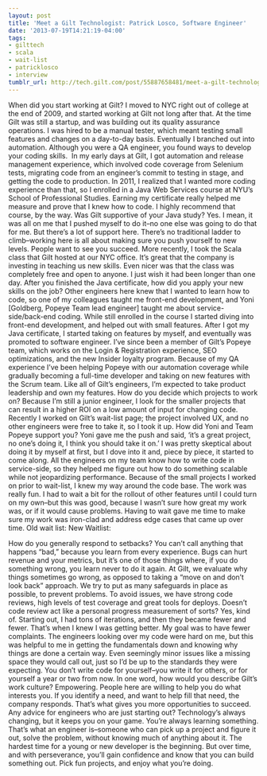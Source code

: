```yaml
---
layout: post
title: 'Meet a Gilt Technologist: Patrick Losco, Software Engineer'
date: '2013-07-19T14:21:19-04:00'
tags:
- gilttech
- scala
- wait-list
- patricklosco
- interview
tumblr_url: http://tech.gilt.com/post/55887658481/meet-a-gilt-technologist-patrick-losco-software
---
```



When did you start working at Gilt?
I moved to NYC right out of college at the end of 2009, and started working at Gilt not long after that. At the time Gilt was still a startup, and was building out its quality assurance operations. I was hired to be a manual tester, which meant testing small features and changes on a day-to-day basis. Eventually I branched out into automation.
Although you were a QA engineer, you found ways to develop your coding skills. 
In my early days at Gilt, I got automation and release management experience, which involved code coverage from Selenium tests, migrating code from an engineer’s commit to testing in stage, and getting the code to production. In 2011, I realized that I wanted more coding experience than that, so I enrolled in a Java Web Services course at NYU’s School of Professional Studies. Earning my certificate really helped me measure and prove that I knew how to code. I highly recommend that course, by the way.
Was Gilt supportive of your Java study?
Yes. I mean, it was all on me that I pushed myself to do it–no one else was going to do that for me. But there’s a lot of support here. There’s no traditional ladder to climb–working here is all about making sure you push yourself to new levels. People want to see you succeed.
More recently, I took the Scala class that Gilt hosted at our NYC office. It’s great that the company is investing in teaching us new skills. Even nicer was that the class was completely free and open to anyone. I just wish it had been longer than one day.
After you finished the Java certificate, how did you apply your new skills on the job?
Other engineers here knew that I wanted to learn how to code, so one of my colleagues taught me front-end development, and Yoni [Goldberg, Popeye Team lead engineer] taught me about service-side/back-end coding.
While still enrolled in the course I started diving into front-end development, and helped out with small features. After I got my Java certificate, I started taking on features by myself, and eventually was promoted to software engineer. I’ve since been a member of Gilt’s Popeye team, which works on the Login & Registration experience, SEO optimizations, and the new Insider loyalty program. Because of my QA experience I’ve been helping Popeye with our automation coverage while gradually becoming a full-time developer and taking on new features with the Scrum team. Like all of Gilt’s engineers, I’m expected to take product leadership and own my features.
How do you decide which projects to work on?
Because I’m still a junior engineer, I look for the smaller projects that can result in a higher ROI on a low amount of input for changing code. Recently I worked on Gilt’s wait-list page; the project involved UX, and no other engineers were free to take it, so I took it up.
How did Yoni and Team Popeye support you?
Yoni gave me the push and said, ‘it’s a great project, no one’s doing it, I think you should take it on.’ I was pretty skeptical about doing it by myself at first, but I dove into it and, piece by piece, it started to come along. All the engineers on my team know how to write code in service-side, so they helped me figure out how to do something scalable while not jeopardizing performance.
Because of the small projects I worked on prior to wait-list, I knew my way around the code base. The work was really fun. I had to wait a bit for the rollout of other features until I could turn on my own–but this was good, because I wasn’t sure how great my work was, or if it would cause problems. Having to wait gave me time to make sure my work was iron-clad and address edge cases that came up over time.
Old wait list: 
New Waitlist:

How do you generally respond to setbacks?
You can’t call anything that happens “bad,” because you learn from every experience. Bugs can hurt revenue and your metrics, but it’s one of those things where, if you do something wrong, you learn never to do it again. At Gilt, we evaluate why things sometimes go wrong, as opposed to taking a “move on and don’t look back” approach. We try to put as many safeguards in place as possible, to prevent problems.
To avoid issues, we have strong code reviews, high levels of test coverage and great tools for deploys.
Doesn’t code review act like a personal progress measurement of sorts?
Yes, kind of. Starting out, I had tons of iterations, and then they became fewer and fewer. That’s when I knew I was getting better. My goal was to have fewer complaints.
The engineers looking over my code were hard on me, but this was helpful to me in getting the fundamentals down and knowing why things are done a certain way. Even seemingly minor issues like a missing space they would call out, just so I’d be up to the standards they were expecting. You don’t write code for yourself–you write it for others, or for yourself a year or two from now.
In one word, how would you describe Gilt’s work culture?
Empowering. People here are willing to help you do what interests you. If you identify a need, and want to help fill that need, the company responds. That’s what gives you more opportunities to succeed.
Any advice for engineers who are just starting out?
Technology’s always changing, but it keeps you on your game. You’re always learning something. That’s what an engineer is–someone who can pick up a project and figure it out, solve the problem, without knowing much of anything about it.
The hardest time for a young or new developer is the beginning. But over time, and with perseverance, you’ll gain confidence and know that you can build something out. Pick fun projects, and enjoy what you’re doing.
